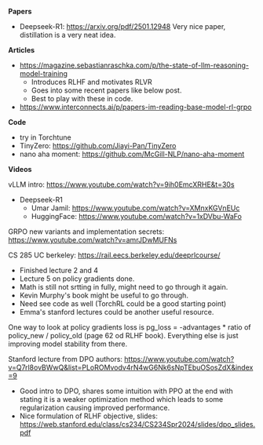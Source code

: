 **Papers**
- Deepseek-R1: https://arxiv.org/pdf/2501.12948
Very nice paper, distillation is a very neat idea.

**Articles**
- https://magazine.sebastianraschka.com/p/the-state-of-llm-reasoning-model-training
   - Introduces RLHF and motivates RLVR
   - Goes into some recent papers like below post.
   - Best to play with these in code.
- https://www.interconnects.ai/p/papers-im-reading-base-model-rl-grpo

**Code**
- try in Torchtune
- TinyZero: https://github.com/Jiayi-Pan/TinyZero
- nano aha moment: https://github.com/McGill-NLP/nano-aha-moment


**Videos**

vLLM intro: https://www.youtube.com/watch?v=9ih0EmcXRHE&t=30s

* Deepseek-R1
    * Umar Jamil: https://www.youtube.com/watch?v=XMnxKGVnEUc
    * HuggingFace: https://www.youtube.com/watch?v=1xDVbu-WaFo

GRPO new variants and implementation secrets:
https://www.youtube.com/watch?v=amrJDwMUFNs

CS 285 UC berkeley: https://rail.eecs.berkeley.edu/deeprlcourse/
- Finished lecture 2 and 4
- Lecture 5 on policy gradients done.
- Math is still not srtting in fully, might need to go through it again.
- Kevin Murphy's book might be useful to go through.
- Need see code as well (TorchRL could be a good starting point)
- Emma's stanford lectures could be another useful resource.

One way to look at policy gradients loss is
pg_loss = -advantages * ratio of policy_new / policy_old
(page 62 od RLHF book). Everything else is just improving model stability from there.

Stanford lecture from DPO authors: https://www.youtube.com/watch?v=Q7rl8ovBWwQ&list=PLoROMvodv4rN4wG6Nk6sNpTEbuOSosZdX&index=9
- Good intro to DPO, shares some intuition with PPO at the end with stating it is a weaker optimization method which leads to some regularization causing improved performance.
- Nice formulation of RLHF objective, slides: https://web.stanford.edu/class/cs234/CS234Spr2024/slides/dpo_slides.pdf
